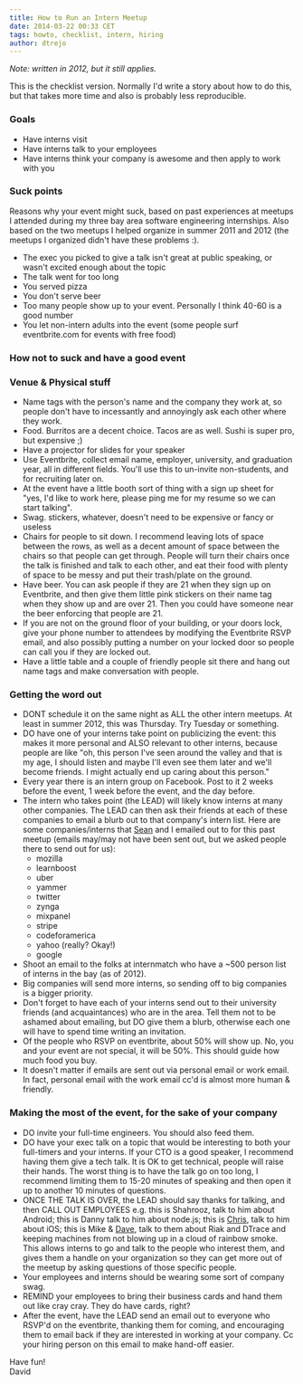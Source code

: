 ```yaml
---
title: How to Run an Intern Meetup
date: 2014-03-22 00:33 CET
tags: howto, checklist, intern, hiring
author: dtrejo
---
```


*Note: written in 2012, but it still applies.*

This is the checklist version. Normally I'd write a story about how to do this,
but that takes more time and also is probably less reproducible.

<!-- more -->

### Goals
- Have interns visit
- Have interns talk to your employees
- Have interns think your company is awesome and then apply to work with you

### Suck points
Reasons why your event might suck, based on past experiences at meetups I
attended during my three bay area software engineering internships. Also based
on the two meetups I helped organize in summer 2011 and 2012 (the meetups I
organized didn't have these problems :).

- The exec you picked to give a talk isn't great at public speaking, or wasn't
  excited enough about the topic
- The talk went for too long
- You served pizza
- You don't serve beer
- Too many people show up to your event. Personally I think 40-60 is a good
  number
- You let non-intern adults into the event (some people surf eventbrite.com for events with free food)

### How not to suck and have a good event

### Venue & Physical stuff

- Name tags with the person's name and the company they work at, so people don't
  have to incessantly and annoyingly ask each other where they work.
- Food. Burritos are a decent choice. Tacos are as well. Sushi is super pro, but
  expensive ;)
- Have a projector for slides for your speaker
- Use Eventbrite, collect email name, employer, university, and graduation year,
  all in different fields. You'll use this to un-invite non-students, and for
  recruiting later on.
- At the event have a little booth sort of thing with a sign up sheet for "yes,
  I'd like to work here, please ping me for my resume so we can start talking".
- Swag. stickers, whatever, doesn't need to be expensive or fancy or useless
- Chairs for people to sit down. I recommend leaving lots of space between the
  rows, as well as a decent amount of space between the chairs so that people
  can get through. People will turn their chairs once the talk is finished and
  talk to each other, and eat their food with plenty of space to be messy and
  put their trash/plate on the ground.
- Have beer. You can ask people if they are 21 when they sign up on Eventbrite,
  and then give them little pink stickers on their name tag when they show up
  and are over 21. Then you could have someone near the beer enforcing that
  people are 21.
- If you are not on the ground floor of your building, or your doors lock, give
  your phone number to attendees by modifying the Eventbrite RSVP email, and
  also possibly putting a number on your locked door so people can call you if
  they are locked out.
- Have a little table and a couple of friendly people sit there and hang out
  name tags and make conversation with people.

### Getting the word out

- DONT schedule it on the same night as ALL the other intern meetups. At least
  in summer 2012, this was Thursday. Try Tuesday or something.
- DO have one of your interns take point on publicizing the event: this makes it
  more personal and ALSO relevant to other interns, because people are like "oh,
  this person I've seen around the valley and that is my age, I should listen
  and maybe I'll even see them later and we'll become friends. I might actually
  end up caring about this person."
- Every year there is an intern group on Facebook. Post to it 2 weeks before the
  event, 1 week before the event, and the day before.
- The intern who takes point (the LEAD) will likely know interns at many other
  companies. The LEAD can then ask their friends at each of these companies to
  email a blurb out to that company's intern list. Here are some
  companies/interns that [Sean][sean] and I emailed out to for this past meetup (emails
  may/may not have been sent out, but we asked people there to send out for us):
    - mozilla
    - learnboost
    - uber
    - yammer
    - twitter
    - zynga
    - mixpanel
    - stripe
    - codeforamerica
    - yahoo (really? Okay!)
    - google
- Shoot an email to the folks at internmatch who have a ~500 person list of
  interns in the bay (as of 2012).
- Big companies will send more interns, so sending off to big companies is a
  bigger priority.
- Don't forget to have each of your interns send out to their university friends
  (and acquaintances) who are in the area. Tell them not to be ashamed about
  emailing, but DO give them a blurb, otherwise each one will have to spend time
  writing an invitation.
- Of the people who RSVP on eventbrite, about 50% will show up. No, you and your
  event are not special, it will be 50%. This should guide how much food you
  buy.
- It doesn't matter if emails are sent out via personal email or work email. In
  fact, personal email with the work email cc'd is almost more human & friendly.

### Making the most of the event, for the sake of your company
- DO invite your full-time engineers. You should also feed them.
- DO have your exec talk on a topic that would be interesting to both your
  full-timers and your interns. If your CTO is a good speaker, I recommend
  having them give a tech talk. It is OK to get technical, people will raise
  their hands. The worst thing is to have the talk go on too long, I recommend
  limiting them to 15-20 minutes of speaking and then open it up to another 10
  minutes of questions.
- ONCE THE TALK IS OVER, the LEAD should say thanks for talking, and
  then CALL OUT EMPLOYEES e.g. this is Shahrooz, talk to him about
  Android; this is Danny talk to him about node.js; this is [Chris][chris], talk to him
  about iOS; this is Mike & [Dave][dave], talk to them about Riak and DTrace and
  keeping machines from not blowing up in a cloud of rainbow smoke. This allows
  interns to go and talk to the people who interest them, and gives them a
  handle on your organization so they can get more out of the meetup by asking
  questions of those specific people.
- Your employees and interns should be wearing some sort of company swag.
- REMIND your employees to bring their business cards and hand them out like
  cray cray. They do have cards, right?
- After the event, have the LEAD send an email out to everyone who RSVP'd on the
  eventbrite, thanking them for coming, and encouraging them to email back if
  they are interested in working at your company. Cc your hiring person on this
  email to make hand-off easier.

Have fun!<br>
David

[sean]:https://twitter.com/seanzawi
[chris]:https://medium.com/tech-talk/d823af31f7c
[dave]:http://daveeddy.com/
